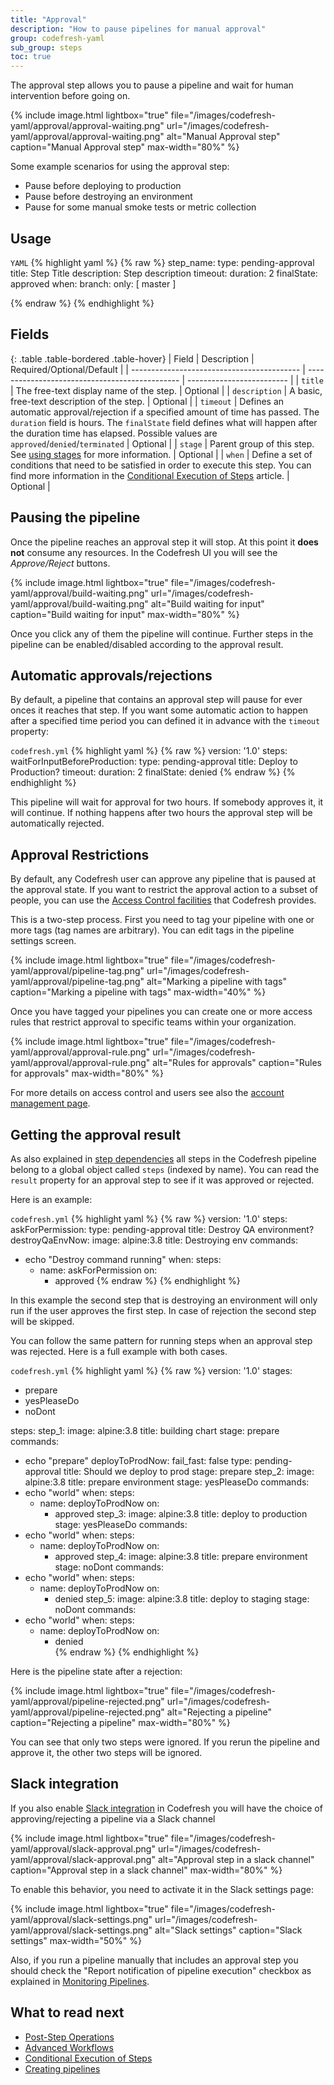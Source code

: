 ```yaml
---
title: "Approval"
description: "How to pause pipelines for manual approval"
group: codefresh-yaml
sub_group: steps
toc: true
---
```


The approval step allows you to pause a pipeline and wait for human intervention before going on.

{% include 
image.html 
lightbox="true" 
file="/images/codefresh-yaml/approval/approval-waiting.png" 
url="/images/codefresh-yaml/approval/approval-waiting.png"
alt="Manual Approval step" 
caption="Manual Approval step"
max-width="80%"
%}

Some example scenarios for using the approval step:

* Pause before deploying to production
* Pause before destroying an environment
* Pause for some manual smoke tests or metric collection

## Usage

  `YAML`
{% highlight yaml %}
{% raw %}
step_name:
  type: pending-approval
  title: Step Title
  description: Step description
  timeout:
    duration: 2
    finalState: approved
  when:
    branch:
      only: [ master ]

{% endraw %}
{% endhighlight %}

## Fields 

{: .table .table-bordered .table-hover}
| Field                                      | Description                                                                                                                                                                                                                                                                                                                                                                 | Required/Optional/Default |
| ------------------------------------------ | ---------------------------------------------- | ------------------------- |
| `title`                                    | The free-text display name of the step.        | Optional                  |
| `description`                              | A basic, free-text description of the step.    | Optional                  |
| `timeout`                                  | Defines an automatic approval/rejection if a specified amount of time has passed. The `duration` field is hours. The `finalState` field defines what will happen after the duration time has elapsed. Possible values are `approved`/`denied`/`terminated`    | Optional                  |
| `stage`                              | Parent group of this step. See [using stages]({{site.baseurl}}/docs/codefresh-yaml/stages/) for more information.    | Optional                  |
| `when`                                     | Define a set of conditions that need to be satisfied in order to execute this step. You can find more information in the [Conditional Execution of Steps]({{site.baseurl}}/docs/codefresh-yaml/conditional-execution-of-steps/) article. | Optional                  |


## Pausing the pipeline

Once the pipeline reaches an approval step it will stop. At this point it **does not** consume any resources.
In the Codefresh UI you will see the *Approve/Reject* buttons.

{% include 
image.html 
lightbox="true" 
file="/images/codefresh-yaml/approval/build-waiting.png" 
url="/images/codefresh-yaml/approval/build-waiting.png"
alt="Build waiting for input" 
caption="Build waiting for input"
max-width="80%"
%}

Once you click any of them the pipeline will continue. Further steps in the pipeline can be enabled/disabled
according to the approval result.

## Automatic approvals/rejections

By default, a pipeline that contains an approval step will pause for ever onces it reaches that step. If you want some automatic action to happen after a specified time period you can defined it in advance with the `timeout` property:

`codefresh.yml`
{% highlight yaml %}
{% raw %}
version: '1.0'
steps:
 waitForInputBeforeProduction:
   type: pending-approval
   title: Deploy to Production?
   timeout:
     duration: 2
     finalState: denied
{% endraw %}
{% endhighlight %}

This pipeline will wait for approval for two hours. If somebody approves it, it will continue. If nothing happens after two hours
the approval step will be automatically rejected.

## Approval Restrictions

By default, any Codefresh user can approve any pipeline that is paused at the approval state. If you want to restrict
the approval action to a subset of people, you can use the [Access Control facilities]({{site.baseurl}}/docs/enterprise/access-control/) that Codefresh provides.

This is a two-step process. First you need to tag your pipeline with one or more tags (tag names are arbitrary). You can edit tags in the pipeline settings screen.

{% include 
image.html 
lightbox="true" 
file="/images/codefresh-yaml/approval/pipeline-tag.png" 
url="/images/codefresh-yaml/approval/pipeline-tag.png"
alt="Marking a pipeline with tags" 
caption="Marking a pipeline with tags"
max-width="40%"
%}

Once you have tagged your pipelines you can create one or more access rules that restrict approval to specific teams within your organization.

{% include 
image.html 
lightbox="true" 
file="/images/codefresh-yaml/approval/approval-rule.png" 
url="/images/codefresh-yaml/approval/approval-rule.png"
alt="Rules for approvals" 
caption="Rules for approvals"
max-width="80%"
%}


For more details on access control and users see also the [account management page]({{site.baseurl}}/docs/enterprise/ent-account-mng/).


## Getting the approval result

As also explained in [step dependencies]({{site.baseurl}}/docs/codefresh-yaml/advanced-workflows/#custom-steps-dependencies) all steps in the Codefresh pipeline belong to a global object
called `steps` (indexed by name). You can read the `result` property for an approval step to see if it was approved or rejected.

Here is an example:

`codefresh.yml`
{% highlight yaml %}
{% raw %}
version: '1.0'
steps:
 askForPermission:
   type: pending-approval
   title: Destroy QA environment?
 destroyQaEnvNow:
   image: alpine:3.8
   title: Destroying env
   commands:
   - echo "Destroy command running"
   when:
     steps:
     - name: askForPermission
       on:
       - approved
{% endraw %}
{% endhighlight %}

In this example the second step that is destroying an environment will only run if the user
approves the first step. In case of rejection the second step will be skipped.

You can follow the same pattern for running steps when an approval step was rejected.
Here is a full example with both cases.

`codefresh.yml`
{% highlight yaml %}
{% raw %}
version: '1.0'
stages:
- prepare
- yesPleaseDo
- noDont

steps:
 step_1:
   image: alpine:3.8
   title: building chart
   stage: prepare
   commands:
   - echo "prepare"
 deployToProdNow:
   fail_fast: false
   type: pending-approval
   title: Should we deploy to prod
   stage: prepare
 step_2:
   image: alpine:3.8
   title: prepare environment
   stage: yesPleaseDo
   commands:
   - echo "world"
   when:
     steps:
     - name: deployToProdNow
       on:
       - approved
 step_3:
   image: alpine:3.8
   title: deploy to production
   stage: yesPleaseDo
   commands:
   - echo "world"
   when:
     steps:
     - name: deployToProdNow
       on:
       - approved
 step_4:
   image: alpine:3.8
   title: prepare environment
   stage: noDont
   commands:
   - echo "world"
   when:
     steps:
     - name: deployToProdNow
       on:
       - denied
 step_5:
   image: alpine:3.8
   title: deploy to staging
   stage: noDont
   commands:
   - echo "world"
   when:
     steps:
     - name: deployToProdNow
       on:
       - denied         
{% endraw %}
{% endhighlight %}

Here is the pipeline state after a rejection:

{% include 
image.html 
lightbox="true" 
file="/images/codefresh-yaml/approval/pipeline-rejected.png" 
url="/images/codefresh-yaml/approval/pipeline-rejected.png"
alt="Rejecting a pipeline" 
caption="Rejecting a pipeline"
max-width="80%"
%}



You can see that only two steps were ignored. If you rerun the pipeline and approve
it, the other two steps will be ignored.

## Slack integration

If you also enable [Slack integration]({{site.baseurl}}/docs/integrations/notifications/slack-integration/)  in Codefresh you will have the choice of approving/rejecting a pipeline
via a Slack channel

{% include 
image.html 
lightbox="true" 
file="/images/codefresh-yaml/approval/slack-approval.png" 
url="/images/codefresh-yaml/approval/slack-approval.png"
alt="Approval step in a slack channel" 
caption="Approval step in a slack channel"
max-width="80%"
%}

To enable this behavior, you need to activate it in the Slack settings page:

{% include 
image.html 
lightbox="true" 
file="/images/codefresh-yaml/approval/slack-settings.png" 
url="/images/codefresh-yaml/approval/slack-settings.png"
alt="Slack settings" 
caption="Slack settings"
max-width="50%"
%}

Also, if you run a pipeline manually that includes an approval step you should check
the "Report notification of pipeline execution" checkbox as explained in [Monitoring Pipelines](
{{site.baseurl}}/docs/configure-ci-cd-pipeline/monitoring-pipelines/#monitoring-pipelines-outside-the-codefresh-ui).



## What to read next

- [Post-Step Operations]({{site.baseurl}}/docs/codefresh-yaml/post-step-operations/) 
- [Advanced Workflows ]({{site.baseurl}}/docs/codefresh-yaml/advanced-workflows/) 
- [Conditional Execution of Steps]({{site.baseurl}}/docs/codefresh-yaml/conditional-execution-of-steps/) 
- [Creating pipelines]({{site.baseurl}}/docs/configure-ci-cd-pipeline/pipelines/)


